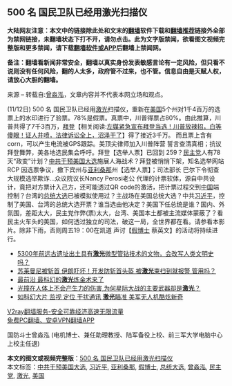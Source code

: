  <h2>500 名 国民卫队已经用激光扫描仪</h2> <p class="notice"><b>大陆网友注意：本文中的链接除此处和文末的<a href="https://github.com/bannedbook/fanqiang" >翻墙</a>软件下载和<a href="https://github.com/killgcd/justmysocks/blob/master/README.md">翻墙推荐</a>链接外全部为禁网链接，未翻墙状态下打不开，请勿点击。此为文字版禁闻，欲看图文视频完整版和更多禁闻，请下载<a href="https://github.com/bannedbook/fanqiang">翻墙软件或APP</a>后翻墙上禁闻网。</p><p>备注：翻墙看新闻非常安全，翻墙以真实身份发表敏感言论有一定风险，但只看不说则没有任何风险，翻的人太多，政府管不过来，也不管。信息自由是天赋人权，请放心大胆的翻墙。</b></p>  <div class="entry"> <p>来源 &#8211; 转载自:<a href="https://www.bannedbook.org/bnews/tag/%e6%9b%be%e6%b7%bc%e6%b3%93/" class="st_tag internal_tag" rel="tag" title="标签 曾淼泓 下的日志">曾淼泓</a>，文章内容并不代表本网立场和观点。</p> <p></p>  <p></p> <p>(11/12日) 500 名 国民卫队已经用<a href="https://www.bannedbook.org/bnews/tag/%E6%BF%80%E5%85%89/" class="st_tag internal_tag" rel="tag" title="标签 激光 下的日志">激光</a>扫描仪，重新在<a href="https://www.bannedbook.org/bnews/tag/%e7%be%8e%e5%9b%bd/" class="st_tag internal_tag" rel="tag" title="标签 美国 下的日志">美国</a>5个州对1千4百万的选票上的水印进行了验票。78%是假票。真票中，川普得票占80%。由此推算，川普共得了7千3百万，<span class='wp_keywordlink'><a href="https://www.bannedbook.org/bnews/comments/20201018/1415809.html" title="“硬盘门”再爆：拿中共华信10％股的“大人物”正是拜登" target="_blank">拜登</a></span>【相关阅读:<a href='https://www.bannedbook.org/bnews/bannedvideo/20201108/1427782.html' target='_blank'>左媒紧急宣布拜登当选！川普放辣招，白等傻眼！证人井喷，法律诉讼全上，沼泽干了</a>】得了接近3千万。 而且票上含有corn，可以产生电流被GPS跟踪。美顶尖律师加入川普阵营 誓言查清真相；抗议拜登舞弊，美各地选民集会呼吁。拜登【选举人票】已回到 259？<a href="https://www.bannedbook.org/bnews/tag/%e6%b0%91%e4%b8%bb%e5%85%9a/" class="st_tag internal_tag" rel="tag" title="标签 民主党 下的日志">民主党</a>人有78天“政变”计划？<a href="https://www.bannedbook.org/bnews/tag/%E4%B8%AD%E5%85%B1%E5%B9%B2%E9%A2%84%E7%BE%8E%E5%9B%BD%E5%A4%A7%E9%80%89/" class="st_tag internal_tag" rel="tag" title="标签 中共干预美国大选 下的日志">中共干预美国大选</a>施展人海战术？拜登被悄悄下架，知名选举网站 RCP 因选票争议，撤下宾州与<a href="https://www.bannedbook.org/bnews/tag/%e4%ba%9a%e5%88%a9%e6%a1%91%e9%82%a3/" class="st_tag internal_tag" rel="tag" title="标签 亚利桑那 下的日志">亚利桑那</a>州【选举人票】；司法部长 巴尔下令彻查大规模选举欺诈…众议院议长Nancy Perosi老公 代理的计票软体，源自中共设计，竟把对方票计入己方，还可能透过QR code的激活，把计票过程交到<span class='wp_keywordlink_affiliate'><a href="https://www.bannedbook.org/" title="中国" target="_blank">中国</a></span>端 控制？台湾的<a href="https://www.bannedbook.org/bnews/tag/%e6%80%bb%e7%bb%9f%e5%a4%a7%e9%80%89/" class="st_tag internal_tag" rel="tag" title="标签 总统大选 下的日志">总统大选</a>已被模拟使用过？主战场在美国总统大选？中共<a href="https://www.bannedbook.org/bnews/tag/%e4%b9%a0%e8%bf%91%e5%b9%b3/" class="st_tag internal_tag" rel="tag" title="标签 习近平 下的日志">习近平</a>，控制了美国、台湾的总统大选开票？谁当选由他决定？美国下任总统是谁？国内、外 氛围，差距太大，民主党作弊(票)太大，台湾、美国本土都被主流媒体蒙蔽了？看民主火车头的美国，如何透过独立的司法，破这一局，全世界都在看。请参看本影片。除非下雨，否则周五19：00在凯道 声讨【<a href="https://www.bannedbook.org/bnews/tag/%E5%81%87%E5%8D%9A%E5%A3%AB/" class="st_tag internal_tag" rel="tag" title="标签 假博士 下的日志">假博士</a> 蔡英文】的活动将持续进行。</p>  <ul class='op-related-articles' title='相关阅读'> <li><a href='https://www.bannedbook.org/bnews/comments/20201103/1424623.html' target='_blank'>5300年前远古遗址出土具有<b>激光</b>微型管钻技术的文物，会改写人类文明史吗？</a></li> <li><a href='https://www.bannedbook.org/bnews/cnnews/20201101/1423848.html' target='_blank'>苏莱曼尼被斩首 伊朗吓坏！开发防斩首头盔 被<b>激光</b>束扫到就报警 管用吗？</a></li> <li><a href='https://www.bannedbook.org/bnews/funmedia/20201024/1419582.html' target='_blank'>最前沿 最科幻的<b>激光</b>炼金术来了</a></li> <li><a href='https://www.bannedbook.org/bnews/comments/20200928/1404282.html' target='_blank'>光撞在人体上不会产生力的伤害,为何星际大战的主要武器却是<b>激光</b>？</a></li> <li><a href='https://www.bannedbook.org/bnews/cnnews/20200913/1395589.html' target='_blank'>如科幻大片 监视 定位 干扰通讯 <b>激光</b>瞄准 美军无人机酷炫新奇</a></li> </ul> <p class="texttj"> <a href="https://www.bannedbook.org/forum23/topic22702.html" target="_blank">V2ray翻墙服务-安全可靠经济高速无限流量</a><br/> <a href="https://github.com/bannedbook/fanqiang/wiki/%E7%A6%81%E9%97%BB%E7%BD%91%E5%AE%89%E5%8D%93%E7%BF%BB%E5%A2%99%E6%96%B0%E9%97%BBAPP" target="_blank">免费PC翻墙、安卓VPN翻墙APP</a></p><p>国防斗士曾淼泓 (电机博士、兼任助理教授、陆军备役上校、前三军大学电脑中心上校主任退) </p><a name='sharetosocial'></a>       <div><b>本文的图文或视频完整版</b>：<a href='https://www.bannedbook.org/bnews/taiwannews/20201112/1429892.html'>500 名 国民卫队已经用激光扫描仪</a></div>  </div><!--END ENTRY--> <div class="postfooter"> <div>本文标签：<a href="https://www.bannedbook.org/bnews/tag/%E4%B8%AD%E5%85%B1%E5%B9%B2%E9%A2%84%E7%BE%8E%E5%9B%BD%E5%A4%A7%E9%80%89/" rel="tag">中共干预美国大选</a>, <a href="https://www.bannedbook.org/bnews/tag/%e4%b9%a0%e8%bf%91%e5%b9%b3/" rel="tag">习近平</a>, <a href="https://www.bannedbook.org/bnews/tag/%e4%ba%9a%e5%88%a9%e6%a1%91%e9%82%a3/" rel="tag">亚利桑那</a>, <a href="https://www.bannedbook.org/bnews/tag/%E5%81%87%E5%8D%9A%E5%A3%AB/" rel="tag">假博士</a>, <a href="https://www.bannedbook.org/bnews/tag/%e6%80%bb%e7%bb%9f%e5%a4%a7%e9%80%89/" rel="tag">总统大选</a>, <a href="https://www.bannedbook.org/bnews/tag/%e6%9b%be%e6%b7%bc%e6%b3%93/" rel="tag">曾淼泓</a>, <a href="https://www.bannedbook.org/bnews/tag/%e6%b0%91%e4%b8%bb%e5%85%9a/" rel="tag">民主党</a>, <a href="https://www.bannedbook.org/bnews/tag/%E6%BF%80%E5%85%89/" rel="tag">激光</a>, <a href="https://www.bannedbook.org/bnews/tag/%e7%be%8e%e5%9b%bd/" rel="tag">美国</a></div>  </div><!--END POSTFOOTER--> 